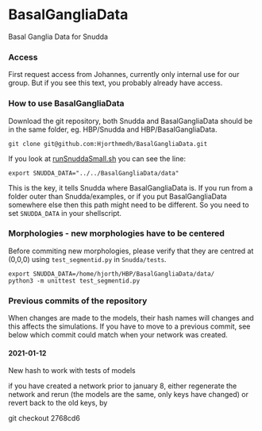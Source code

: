 # BasalGangliaData
Basal Ganglia Data for Snudda

### Access
First request access from Johannes, currently only internal use for our group. But if you see this text, you probably already have access.

### How to use BasalGangliaData
Download the git repository, both Snudda and BasalGangliaData should be in the same folder, eg. HBP/Snudda and HBP/BasalGangliaData.

```
git clone git@github.com:Hjorthmedh/BasalGangliaData.git
```

If you look at [runSnuddaSmall.sh](https://github.com/Hjorthmedh/Snudda/blob/master/examples/runSnuddaSmall.sh) you can see the line:

```
export SNUDDA_DATA="../../BasalGangliaData/data"
```

This is the key, it tells Snudda where BasalGangliaData is. If you run from a folder outer than Snudda/examples, or if you put BasalGangliaData somewhere else then this path might need to be different. So you need to set ```SNUDDA_DATA``` in your shellscript.


### Morphologies - new morphologies have to be centered

Before commiting new morphologies, please verify that they are centred at (0,0,0) using ```test_segmentid.py``` in ```Snudda/tests```.

```
export SNUDDA_DATA=/home/hjorth/HBP/BasalGangliaData/data/
python3 -m unittest test_segmentid.py
```
### Previous commits of the repository

When changes are made to the models, their hash names will changes and this affects the simulations. If you have to move to a previous commit, see below which commit could match when your network was created.

#### 2021-01-12

New hash to work with tests of models

if you have created a network prior to january 8, either regenerate the network and rerun (the models are the same, only keys have changed) or revert back to the old keys, by

git checkout 2768cd6

